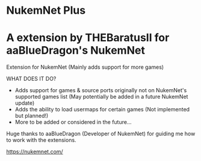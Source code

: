 # NukemNet Plus
# A extension by THEBaratusII for aaBlueDragon's NukemNet
Extension for NukemNet (Mainly adds support for more games)

WHAT DOES IT DO?
* Adds support for games & source ports originally not on NukemNet's supported games list (May potentially be added in a future NukemNet update)
* Adds the ability to load usermaps for certain games (Not implemented but planned!)
* More to be added or considered in the future...

Huge thanks to aaBlueDragon (Developer of NukemNet) for guiding me how to work with the extensions.

https://nukemnet.com/
